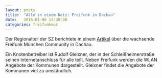 ```yaml
---
layout: posts
title:  "Alle in einem Netz: Freifunk in Dachau"
date:   2016-01-06 13:30:00
categories: freifunkmuc
---
```


Der Regionalteil der SZ berichtete in einem [Artikel][artikel] über die wachsende Freifunk München Community in Dachau.

Ein Knotenbetreiber ist Rudolf Gleixner, der in der Schleißheimerstraße seinen Internetanschluss für alle teilt. Neben Freifunk werden die WLAN Angebote der Kommunen dargestellt. Gleixner findet die Angebote der Kommunen viel zu umständlich.

[artikel]: http://www.sueddeutsche.de/muenchen/dachau/oeffentliches-wlan-alle-in-einem-netz-1.2805385
